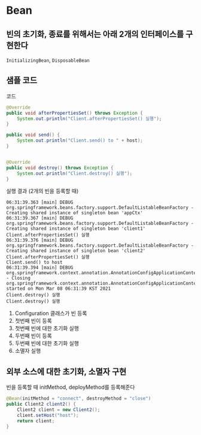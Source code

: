 # Bean
## 빈의 초기화, 종료를 위해서는 아래 2개의 인터페이스를 구현한다
`InitializingBean`, `DisposableBean`


## 샘플 코드 
코드
```java
@Override
public void afterPropertiesSet() throws Exception {
    System.out.println("Client.afterPropertiesSet() 실행");
}

public void send() {
    System.out.println("Client.send() to " + host);
}


@Override
public void destroy() throws Exception {
    System.out.println("Client.destroy() 실행");
}
```
실행 결과 (2개의 빈을 등록할 때)
```
06:31:39.363 [main] DEBUG org.springframework.beans.factory.support.DefaultListableBeanFactory - Creating shared instance of singleton bean 'appCtx'
06:31:39.367 [main] DEBUG org.springframework.beans.factory.support.DefaultListableBeanFactory - Creating shared instance of singleton bean 'client1'
Client.afterPropertiesSet() 실행
06:31:39.376 [main] DEBUG org.springframework.beans.factory.support.DefaultListableBeanFactory - Creating shared instance of singleton bean 'client2'
Client.afterPropertiesSet() 실행
Client.send() to host
06:31:39.394 [main] DEBUG org.springframework.context.annotation.AnnotationConfigApplicationContext - Closing org.springframework.context.annotation.AnnotationConfigApplicationContext@6fffcba5, started on Mon Mar 08 06:31:39 KST 2021
Client.destroy() 실행
Client.destroy() 실행
```
1. Configuration 클래스가 빈 등록
2. 첫번째 빈이 등록
3. 첫번째 빈에 대한 초기화 실행
4. 두번째 빈이 등록
5. 두번째 빈에 대한 초기화 실행
6. 소멸자 실행

## 외부 소스에 대한 초기화, 소멸자 구현
빈을 등록할 때 initMethod, deployMethod를 등록해준다
```java
@Bean(initMethod = "connect", destroyMethod = "close")
public Client2 client2() {
    Client2 client = new Client2();
    client.setHost("host");
    return client;
}
```